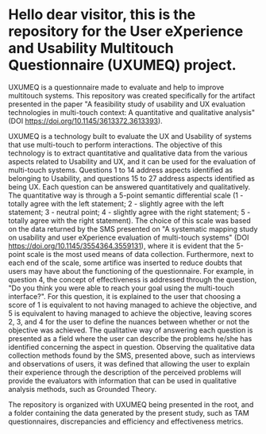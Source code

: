 # Hello dear visitor, this is the repository for the User eXperience and Usability Multitouch Questionnaire (UXUMEQ) project.
  UXUMEQ is a questionnaire made to evaluate and help to improve multitouch systems. This repository was created specifically for the artifact presented in the paper "A feasibility study of usability and UX evaluation technologies in
multi-touch context: A quantitative and qualitative analysis" (DOI https://doi.org/10.1145/3613372.3613393).

  UXUMEQ is a technology built to evaluate the UX and Usability of
systems that use multi-touch to perform interactions. The objective
of this technology is to extract quantitative and qualitative data
from the various aspects related to Usability and UX, and it can be used for the evaluation of multi-touch
systems. 
  Questions 1 to 14 address aspects identified as belonging to
Usability, and questions 15 to 27 address aspects identified as being
UX. 
Each question can be answered quantitatively and qualitatively.
  The quantitative way is through a 5-point semantic differential
scale (1 - totally agree with the left statement; 2 - slightly agree
with the left statement; 3 - neutral point; 4 - slightly agree with
the right statement; 5 - totally agree with the right statement). The
choice of this scale was based on the data returned by the SMS presented on "A systematic mapping study on usability and user eXperience evaluation of multi-touch systems" (DOI https://doi.org/10.1145/3554364.3559131),
where it is evident that the 5-point scale is the most used means of
data collection. 
  Furthermore, next to each end of the scale, some
artifice was inserted to reduce doubts that users may have about
the functioning of the questionnaire. For example, in question 4, the concept of effectiveness is addressed through the
question, "Do you think you were able to reach your goal using
the multi-touch interface?". For this question, it is explained to the
user that choosing a score of 1 is equivalent to not having managed
to achieve the objective, and 5 is equivalent to having managed to
achieve the objective, leaving scores 2, 3, and 4 for the user to define
the nuances between whether or not the objective was achieved.
  The qualitative way of answering each question is presented as a
field where the user can describe the problems he/she has identified
concerning the aspect in question. Observing the qualitative data
collection methods found by the SMS, presented above, such as
interviews and observations of users, it was defined that allowing
the user to explain their experience through the description of the
perceived problems will provide the evaluators with information
that can be used in qualitative analysis methods, such as Grounded
Theory.


The repository is organized with UXUMEQ being presented in the root, and a folder containing the data generated by the present study, such as TAM questionnaires, discrepancies and efficiency and effectiveness metrics.
